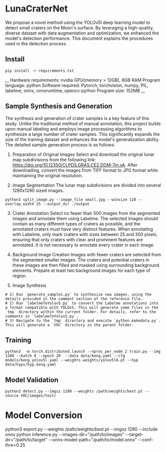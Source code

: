 # LunaCraterNet
We propose a novel method using the YOLOv5l deep learning model to detect small craters on the Moon's surface. By leveraging a high-quality, diverse dataset with data augmentation and optimization, we enhanced the model's detection performance. This document explains the procedures used in the detection process.

## Install
```shell
pip install -r requirements.txt
```
,,,
Hardware requirements: nvidia GPU(memory > 12GB), 8GB RAM
Program language: python
Software required: Pytorch, torchvision, numpy, PIL, labelme, onnx, onnxruntime,  opencv-python
Program size: 152MB
,,,


## Sample Synthesis and Generation
The synthesis and generation of crater samples is a key feature of this study. Unlike the traditional method of manual annotation, this project builds upon manual labeling and employs image processing algorithms to synthesize a large number of crater samples. This significantly expands the size of the training dataset and enhances the model's generalization ability. The detailed sample generation process is as follows:
1. Preparation of Original Images
Select and download the original lunar map subdivisions from the following link: https://doi.org/10.12350/CLPDS.GRAS.CE2.DOM-7m.vA. After downloading, convert the images from TIFF format to JPG format while maintaining the original resolution.

2. Image Segmentation
The lunar map subdivisions are divided into several 1280x1280 sized images.
```shell
python3 split_image.py --image_file small.jpg --winsize 128 --overlap_width 25 --output_dir ./output
```
3. Crater Annotation
Select no fewer than 500 images from the segmented images and annotate them using Labelme. The selected images should contain as many different types of craters as possible, and the annotated craters must have very distinct features. When annotating with Labelme, only mark craters with sizes between 25 and 300 pixels, ensuring that only craters with clear and prominent features are annotated. It is not necessary to annotate every crater in each image.

4. Background Image Creation
Images with fewer craters are selected from the segmented smaller images. The craters and potential craters in these images are then filled and masked using surrounding background elements.
Prepare at least two background images for each type of region.

5. Image Synthesis
```shell
# 1) Run `generate_samples.py` to synthesize new images, using the details provided in the comment section of the reference file.  
# 2) Run `labelmeToYolov5.py` to convert the Labelme annotations into a format compatible with YOLOv5. This will generate some files in the `tmp` directory within the current folder. For details, refer to the comments in `labelmeToYolov5.py`.  
# 3) Navigate to the `tmp` directory and execute `python makedata.py`. This will generate a `VOC` directory in the parent folder.
```

## Training
```shell
python3  -m torch.distributed.launch --nproc_per_node 2 train.py --img 1280 --batch 8 --epoch 20  --data data/keng.yaml --cfg models/keng_yolov5l.yaml --weights weights/yolov5l6.pt --hyp data/hyps/hyp.keng.yaml
```

## Model Validation
```shell
python3 detect.py --imgsz 1280 --weights /path/weights/best.pt --source VOC/images/test/

```

# Model Conversion
python3 export.py --weights /path/weights/best.pt --imgsz 1280 --include onnx
python inference.py --images-dir="/path/to/images" --target-dir="/path/to/target" --onnx-model-path="/path/to/model.onnx" --conf-thre=0.25
```
